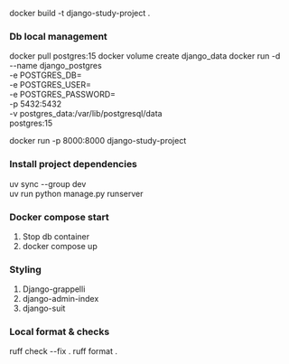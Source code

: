 docker build -t django-study-project .

### Db local management
docker pull postgres:15
docker volume create django_data
docker run -d \
  --name django_postgres \
  -e POSTGRES_DB= \
  -e POSTGRES_USER= \
  -e POSTGRES_PASSWORD= \
  -p 5432:5432 \
  -v postgres_data:/var/lib/postgresql/data \
  postgres:15

docker run -p 8000:8000 django-study-project

### Install project dependencies
uv sync --group dev \
uv run python manage.py runserver

### Docker compose start
1. Stop db container
2. docker compose up

### Styling
1. Django-grappelli
2. django-admin-index
3. django-suit

### Local format & checks

ruff check --fix .
ruff format .
